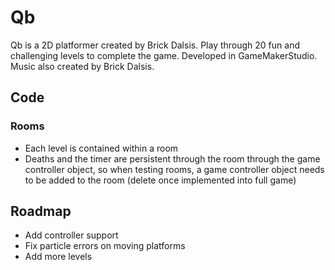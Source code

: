 
# Qb

Qb is a 2D platformer created by Brick Dalsis. Play through 20 fun and challenging levels to complete the game. Developed in GameMakerStudio. Music also created by Brick Dalsis. 


## Code
### Rooms
- Each level is contained within a room
- Deaths and the timer are persistent through the room through the game controller object, so when testing rooms, a game controller object needs to be added to the room (delete once implemented into full game)

## Roadmap

- Add controller support
- Fix particle errors on moving platforms
- Add more levels
